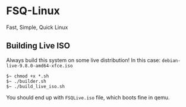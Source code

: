 # FSQ-Linux
Fast, Simple, Quick Linux

## Building Live ISO
Always build this system on some live distribution! In this case: `debian-live-9.8.0-amd64-xfce.iso`
```
$~ chmod +x *.sh
$~ ./builder.sh
$~ ./build_live_iso.sh
```
You should end up with `FSQLive.iso` file, which boots fine in qemu.
